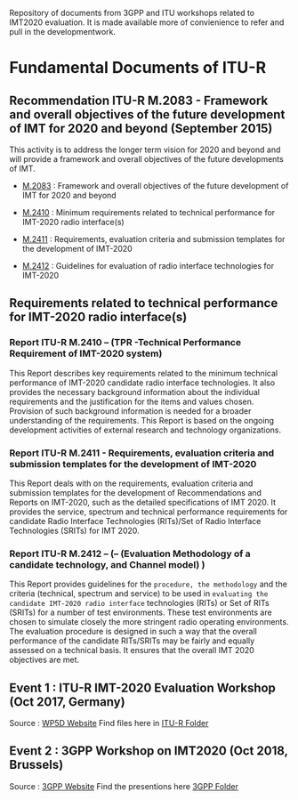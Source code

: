 Repository of documents from 3GPP and ITU workshops related to IMT2020 evaluation. It is made available more of convienience to refer and pull in the developmentwork.

# Fundamental Documents of ITU-R

## Recommendation ITU-R M.2083 - Framework and overall objectives of the future development of IMT for 2020 and beyond (September 2015)

This activity is to address the longer term vision for 2020 and beyond and will provide a framework and overall objectives of the future developments of IMT.

* [M.2083](M.2083.IMT2020.Vision.pdf) : Framework and overall objectives of the future development of IMT for 2020 and beyond

* [M.2410](M.2410-TPR.pdf) : Minimum requirements related to technical performance for IMT-2020 radio interface(s)  

* [M.2411](M.2411.SUBMISSION.pdf) : Requirements, evaluation criteria and submission templates for the development of IMT-2020  
* [M.2412](M.2412-EVAL.pdf) : Guidelines for evaluation of radio interface technologies for IMT-2020  



## Requirements related to technical performance for IMT-2020 radio interface(s)

### Report ITU-R M.2410 – (TPR -Technical Performance Requirement of IMT-2020 system)  
This Report describes key requirements related to the minimum technical performance of IMT-2020 candidate radio interface technologies. It also provides the necessary background information about the individual requirements and the justification for the items and values chosen. Provision of such background information is needed for a broader understanding of the requirements. This Report is based on the ongoing development activities of external research and technology organizations.


### Report ITU-R M.2411 - Requirements, evaluation criteria and submission templates for the development of IMT-2020  

This Report deals with on the requirements, evaluation criteria and submission templates for the development of Recommendations and Reports on IMT-2020, such as the detailed specifications of IMT 2020. It provides the service, spectrum and technical performance requirements for candidate Radio Interface Technologies (RITs)/Set of Radio Interface Technologies (SRITs) for IMT 2020.     


### Report ITU-R M.2412 – (– (Evaluation Methodology of a candidate technology, and Channel model) ) 
This Report provides guidelines for the `procedure, the methodology` and the criteria (technical, spectrum and service) to be used in `evaluating the candidate IMT-2020 radio interface` technologies (RITs) or Set of RITs (SRITs) for a number of test environments. These test environments are chosen to simulate closely the more stringent radio operating environments. The evaluation procedure is designed in such a way that the overall performance of the candidate RITs/SRITs may be fairly and equally assessed on a technical basis. It ensures that the overall IMT 2020 objectives are met.


## Event 1 : ITU-R IMT-2020 Evaluation Workshop (Oct 2017, Germany)
Source : [WP5D Website](https://www.itu.int/en/ITU-R/study-groups/rsg5/rwp5d/imt-2020/Pages/ws-20171004.aspx)
Find files here in [ITU-R Folder](itu-r/readme.md) 
               
## Event 2 : 3GPP Workshop on IMT2020  (Oct 2018, Brussels) 
Source : [3GPP Website](http://www.3gpp.org/news-events/3gpp-news/1976-imt_2020)
Find the presentions here [3GPP Folder](3gpp/readme.md)
 
